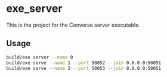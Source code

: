 # exe_server

This is the project for the Converse server executable.

## Usage

```sh
build/exe server --name 0
build/exe serve --name 1 --port 50052 --join 0.0.0.0:50051
build/exe serve --name 2 --port 50053 --join 0.0.0.0:50051
```
